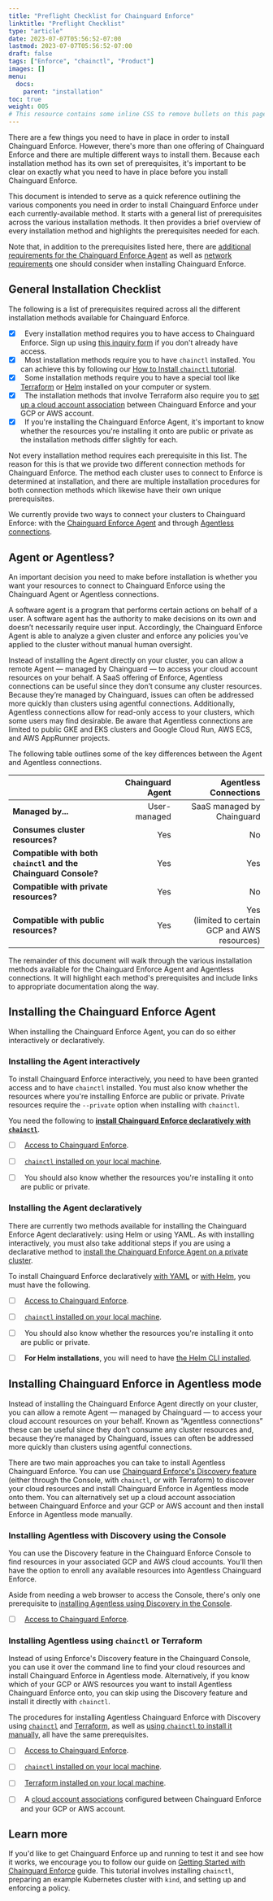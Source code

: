```yaml
---
title: "Preflight Checklist for Chainguard Enforce"
linktitle: "Preflight Checklist"
type: "article"
date: 2023-07-07T05:56:52-07:00
lastmod: 2023-07-07T05:56:52-07:00
draft: false
tags: ["Enforce", "chainctl", "Product"]
images: []
menu:
  docs:
    parent: "installation"
toc: true
weight: 005
# This resource contains some inline CSS to remove bullets on this page (showing only checkboxes)
---
```

<style type="text/css" rel="stylesheet">
* { list-style: none; }
</style>

There are a few things you need to have in place in order to install Chainguard Enforce. However, there's more than one offering of Chainguard Enforce and there are multiple different ways to install them. Because each installation method has its own set of prerequisites, it's important to be clear on exactly what you need to have in place before you install Chainguard Enforce.

This document is intended to serve as a quick reference outlining the various components you need in order to install Chainguard Enforce under each currently-available method. It starts with a general list of prerequisites across the various installation methods. It then provides a brief overview of every installation method and highlights the prerequisites needed for each.

Note that, in addition to the prerequisites listed here, there are [additional requirements for the Chainguard Enforce Agent](/chainguard/chainguard-enforce/reference/installation-requirements/) as well as [network requirements](/chainguard/chainguard-enforce/reference/network-requirements/) one should consider when installing Chainguard Enforce.


## General Installation Checklist

The following is a list of prerequisites required across all the different installation methods available for Chainguard Enforce. 

- [x] &nbsp;&nbsp;Every installation method requires you to have access to Chainguard Enforce. Sign up using [this inquiry form](https://www.chainguard.dev/contact?utm_source=docs) if you don't already have access.
- [X] &nbsp;&nbsp;Most installation methods require you to have `chainctl` installed. You can achieve this by following our [How to Install `chainctl` tutorial](https://edu.chainguard.dev/chainguard/chainguard-enforce/how-to-install-chainctl/).
- [x] &nbsp;&nbsp;Some installation methods require you to have a special tool like [Terraform](https://developer.hashicorp.com/terraform/tutorials/aws-get-started/install-cli#install-terraform) or [Helm](https://helm.sh/docs/intro/install/) installed on your computer or system. 
- [x] &nbsp;&nbsp;The installation methods that involve Terraform also require you to [set up a cloud account association](/chainguard/chainguard-enforce/cloud-account-associations/) between Chainguard Enforce and your GCP or AWS account.
- [x] &nbsp;&nbsp;If you're installing the Chainguard Enforce Agent, it's important to know whether the resources you're installing it onto are public or private as the installation methods differ slightly for each.

Not every installation method requires each prerequisite in this list. The reason for this is that we provide two different connection methods for Chainguard Enforce. The method each cluster uses to connect to Enforce is determined at installation, and there are multiple installation procedures for both connection methods which likewise have their own unique prerequisites.

We currently provide two ways to connect your clusters to Chainguard Enforce: with the [Chainguard Enforce Agent](/chainguard/chainguard-enforce/enforce-overview/#the-chainguard-enforce-agent) and through [Agentless connections](/chainguard/chainguard-enforce/how-to-connect-kubernetes-clusters/#agentless-connections).


## Agent or Agentless?

An important decision you need to make before installation is whether you want your resources to connect to Chainguard Enforce using the Chainguard Agent or Agentless connections.

A software agent is a program that performs certain actions on behalf of a user. A software agent has the authority to make decisions on its own and doesn’t necessarily require user input. Accordingly, the Chainguard Enforce Agent is able to analyze a given cluster and enforce any policies you’ve applied to the cluster without manual human oversight.

Instead of installing the Agent directly on your cluster, you can allow a remote Agent — managed by Chainguard — to access your cloud account resources on your behalf. A SaaS offering of Enforce, Agentless connections can be useful since they don’t consume any cluster resources. Because they’re managed by Chainguard, issues can often be addressed more quickly than clusters using agentful connections. Additionally, Agentless connections allow for read-only access to your clusters, which some users may find desirable. Be aware that Agentless connections are limited to public GKE and EKS clusters and Google Cloud Run, AWS ECS, and AWS AppRunner projects.

The following table outlines some of the key differences between the Agent and Agentless connections.

|   | Chainguard Agent | Agentless Connections |
|:--- | ---: | ---:|
| **Managed by...** | User-managed | SaaS managed by Chainguard  |
| **Consumes cluster resources?** | Yes | No  |
| **Compatible with both `chainctl` and the Chainguard Console?** | Yes | Yes  |
| **Compatible with private resources?** | Yes | No |
| **Compatible with public resources?** | Yes | Yes <br> (limited to certain GCP and AWS resources) |

The remainder of this document will walk through the various installation methods available for the Chainguard Enforce Agent and Agentless connections. It will highlight each method's prerequisites and include links to appropriate documentation along the way.


## Installing the Chainguard Enforce Agent

When installing the Chainguard Enforce Agent, you can do so either interactively or declaratively. 

### Installing the Agent interactively

To install Chainguard Enforce interactively, you need to have been granted access and to have `chainctl` installed. You must also know whether the resources where you're installing Enforce are public or private. Private resources require the `--private` option when installing with `chainctl`.

You need the following to [**install Chainguard Enforce declaratively with `chainctl`**](/chainguard/chainguard-enforce/installation/alternative-installation-methods/#install-with-chainctl).
- [ ] &nbsp;&nbsp;[Access to Chainguard Enforce](https://www.chainguard.dev/contact?utm_source=docs).
- [ ] &nbsp;&nbsp;[`chainctl` installed on your local machine](https://edu.chainguard.dev/chainguard/chainguard-enforce/how-to-install-chainctl/).
- [ ] &nbsp;&nbsp;You should also know whether the resources you're installing it onto are public or private.


### Installing the Agent declaratively

There are currently two methods available for installing the Chainguard Enforce Agent declaratively: using Helm or using YAML. As with installing interactively, you must also take additional steps if you are using a declarative method to [install the Chainguard Enforce Agent on a private cluster](/chainguard/chainguard-enforce/installation/alternative-installation-methods/#additional-authentication-for-private-clusters). 

To install Chainguard Enforce declaratively [with YAML](/chainguard/chainguard-enforce/installation/alternative-installation-methods/#declarative-option-1--install-with-yaml) or [with Helm](/chainguard/chainguard-enforce/installation/alternative-installation-methods/#declarative-option-2--install-with-a-helm-chart), you must have the following.
- [ ] &nbsp;&nbsp;[Access to Chainguard Enforce](https://www.chainguard.dev/contact?utm_source=docs).
- [ ] &nbsp;&nbsp;[`chainctl` installed on your local machine](https://edu.chainguard.dev/chainguard/chainguard-enforce/how-to-install-chainctl/).
- [ ] &nbsp;&nbsp;You should also know whether the resources you're installing it onto are public or private.
- [ ] &nbsp;&nbsp;**For Helm installations**, you will need to have [the Helm CLI installed](https://helm.sh/docs/intro/install/).


## Installing Chainguard Enforce in Agentless mode

Instead of installing the Chainguard Enforce Agent directly on your cluster, you can allow a remote Agent — managed by Chainguard — to access your cloud account resources on your behalf. Known as “Agentless connections” these can be useful since they don’t consume any cluster resources and, because they’re managed by Chainguard, issues can often be addressed more quickly than clusters using agentful connections.

There are two main approaches you can take to install Agentless Chainguard Enforce. You can use [Chainguard Enforce's Discovery feature](/chainguard/chainguard-enforce/chainguard-enforce-discovery-onboarding/) (either through the Console, with `chainctl`, or with Terraform) to discover your cloud resources and install Chainguard Enforce in Agentless mode onto them. You can alternatively set up a cloud account association between Chainguard Enforce and your GCP or AWS account and then install Enforce in Agentless mode manually.

### Installing Agentless with Discovery using the Console

You can use the Discovery feature in the Chainguard Enforce Console to find resources in your associated GCP and AWS cloud accounts. You'll then have the option to enroll any available resources into Agentless Chainguard Enforce.

Aside from needing a web browser to access the Console, there's only one prerequisite to [installing Agentless using Discovery in the Console](/chainguard/chainguard-enforce/chainguard-enforce-discovery-onboarding/#option-1--chainguard-enforce-console).
- [ ] &nbsp;&nbsp;[Access to Chainguard Enforce](https://www.chainguard.dev/contact?utm_source=docs).

### Installing Agentless using `chainctl` or Terraform

Instead of using Enforce's Discovery feature in the Chainguard Console, you can use it over the command line to find your cloud resources and install Chainguard Enforce in Agentless mode. Alternatively, if you know which of your GCP or AWS resources you want to install Agentless Chainguard Enforce onto, you can skip using the Discovery feature and install it directly with `chainctl`.

The procedures for installing Agentless Chainguard Enforce with Discovery using [`chainctl`](/chainguard/chainguard-enforce/chainguard-enforce-discovery-onboarding/#option-2--chainctl-cluster-discover) and [Terraform](/chainguard/chainguard-enforce/chainguard-enforce-discovery-onboarding/#option-3--chainguard-terraform-provider), as well as [using `chainctl` to install it manually](/chainguard/chainguard-enforce/how-to-connect-kubernetes-clusters/#agentless-connections), all have the same prerequisites.

- [ ] &nbsp;&nbsp;[Access to Chainguard Enforce](https://www.chainguard.dev/contact?utm_source=docs).
- [ ] &nbsp;&nbsp;[`chainctl` installed on your local machine](https://edu.chainguard.dev/chainguard/chainguard-enforce/how-to-install-chainctl/).
- [ ] &nbsp;&nbsp;[Terraform installed on your local machine](https://developer.hashicorp.com/terraform/tutorials/aws-get-started/install-cli#install-terraform).
- [ ] &nbsp;&nbsp;A [cloud account associations](/chainguard/chainguard-enforce/cloud-account-associations/) configured between Chainguard Enforce and your GCP or AWS account.


## Learn more

If you'd like to get Chainguard Enforce up and running to test it and see how it works, we encourage you to follow our guide on [Getting Started with Chainguard Enforce](/chainguard-enforce/chainguard-enforce-user-onboarding/) guide. This tutorial involves installing `chainctl`, preparing an example Kubernetes cluster with `kind`, and setting up and enforcing a policy.